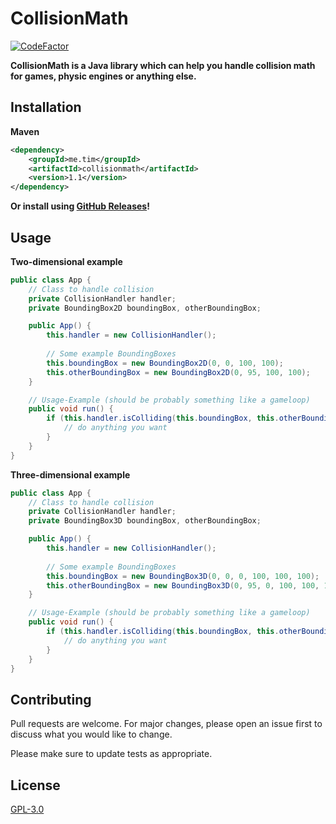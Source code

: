 # CollisionMath

[![CodeFactor](https://www.codefactor.io/repository/github/web-tim/collisionmath/badge)](https://www.codefactor.io/repository/github/web-tim/collisionmath)

**CollisionMath is a Java library which can help you handle collision math for games, physic engines or anything else.**

## Installation

**Maven**
```xml
<dependency>
    <groupId>me.tim</groupId>
    <artifactId>collisionmath</artifactId>
    <version>1.1</version>
</dependency>
```

**Or install using [GitHub Releases](https://github.com/Web-Tim/CollisionMath/releases)!**

## Usage

**Two-dimensional example**

```java
public class App {
    // Class to handle collision
    private CollisionHandler handler;
    private BoundingBox2D boundingBox, otherBoundingBox;

    public App() {
        this.handler = new CollisionHandler();
        
        // Some example BoundingBoxes
        this.boundingBox = new BoundingBox2D(0, 0, 100, 100);
        this.otherBoundingBox = new BoundingBox2D(0, 95, 100, 100);
    }

    // Usage-Example (should be probably something like a gameloop)
    public void run() {
        if (this.handler.isColliding(this.boundingBox, this.otherBoundingBox)) {
            // do anything you want
        }
    }
}
```

**Three-dimensional example**

```java
public class App {
    // Class to handle collision
    private CollisionHandler handler;
    private BoundingBox3D boundingBox, otherBoundingBox;

    public App() {
        this.handler = new CollisionHandler();
        
        // Some example BoundingBoxes
        this.boundingBox = new BoundingBox3D(0, 0, 0, 100, 100, 100);
        this.otherBoundingBox = new BoundingBox3D(0, 95, 0, 100, 100, 100);
    }

    // Usage-Example (should be probably something like a gameloop)
    public void run() {
        if (this.handler.isColliding(this.boundingBox, this.otherBoundingBox)) {
            // do anything you want
        }
    }
}
```

## Contributing

Pull requests are welcome. For major changes, please open an issue first
to discuss what you would like to change.

Please make sure to update tests as appropriate.

## License

[GPL-3.0](https://choosealicense.com/licenses/gpl-3.0/)